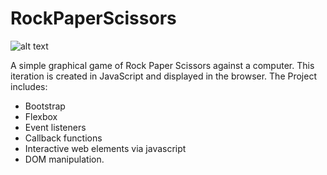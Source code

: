 # RockPaperScissors

![alt text](https://media.giphy.com/media/JGXjxr0c0bRPa682fn/giphy.gif)

A simple graphical game of Rock Paper Scissors against a computer. This iteration is created in JavaScript and displayed in the browser. 
The Project includes:
- Bootstrap
- Flexbox
- Event listeners
- Callback functions
- Interactive web elements via javascript
- DOM manipulation.
